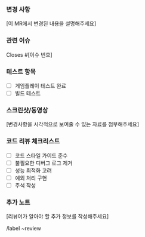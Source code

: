 ### 변경 사항
[이 MR에서 변경된 내용을 설명해주세요]

### 관련 이슈
Closes #[이슈 번호]

### 테스트 항목
- [ ] 게임플레이 테스트 완료
- [ ] 빌드 테스트

### 스크린샷/동영상
[변경사항을 시각적으로 보여줄 수 있는 자료를 첨부해주세요]

### 코드 리뷰 체크리스트
- [ ] 코드 스타일 가이드 준수
- [ ] 불필요한 디버그 로그 제거
- [ ] 성능 최적화 고려
- [ ] 예외 처리 구현
- [ ] 주석 작성

### 추가 노트
[리뷰어가 알아야 할 추가 정보를 작성해주세요]

/label ~review
